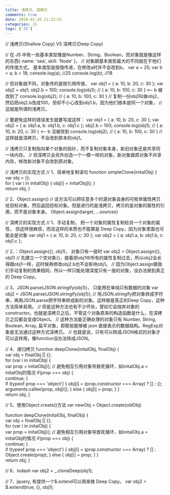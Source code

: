 ```yaml
---
title: 浅拷贝、深拷贝
comments: true
date: 2019-01-26 21:23:51
categories: JS
tags: ['JS']
---
```


// 浅拷贝(Shallow Copy) VS 深拷贝(Deep Copy)

// 在 JS 中有一些基本类型像是Number、String、Boolean，而对象就是像这样的东西{ name: 'sea', skill: 'Node' }，
// 对象跟基本类型最大的不同就在于他们的传值方式。 基本类型是按值传递，在修改a时并不会改到b。 
var a = 25;
var b = a;
b = 18;
console.log(a);  //25
console.log(b);  //18

// 但对象就不同，对象传的是按引用传值， 
var obj1 = { a: 10, b: 20, c: 30 };
var obj2 = obj1;
obj2.b = 100;
console.log(obj1);   // { a: 10, b: 100, c: 30 } <-- b 被改到了
console.log(obj2);  // { a: 10, b: 100, c: 30 }
// 复制一份obj1叫做obj2，然后把obj2.b改成100，但却不小心改到obj1.b，因为他们根本是同一个对象，
// 这就是所谓的浅拷贝。

// 要避免这样的错误发生就要写成这样：
var obj1 = { a: 10, b: 20, c: 30 };
var obj2 = { a: obj1.a, b: obj1.b, c: obj1.c };
obj2.b = 100;
console.log(obj1);   // { a: 10, b: 20, c: 30 } <-- b 沒被改到
console.log(obj2);   // { a: 10, b: 100, c: 30 }
// 这样就是深拷贝，不会改到原本的obj1。



// 浅拷贝只复制指向某个对象的指针，而不复制对象本身，新旧对象还是共享同一块内存。
// 但深拷贝会另外创造一个一模一样的对象，新对象跟原对象不共享内存，修改新对象不会改到原对象。

// 浅拷贝的实现方式
// 1、简单地复制语句
function simpleClone(initalObj) {    
  var obj = {};    
  for ( var i in initalObj) {
    obj[i] = initalObj[i];
  }    
  return obj;
}

// 2、Object.assign()
// 该方法可以把任意多个的源对象自身的可枚举属性拷贝给目标对象，然后返回目标对象。但是进行的是浅拷贝，拷贝的是对象的属性的引用，而不是对象本身。
Object.assign(target, ...sources)



// 深拷贝的实现方式
// 1、手动复制， 把一个对象的属性复制给另一个对象的属性， 但这样很麻烦，而且这样的本质也不能算是 Deep Copy，因为对象里面也可能会是对象
var obj1 = { a: 10, b: 20, c: 30 };
var obj2 = { a: obj1.a, b: obj1.b, c: obj1.c };

// 2、：Object.assign({}, obj1)， 对象只有一层时
var obj2 = Object.assign({}, obj1)
// 先建立一个空对象{}，接着把obj1中所有的属性复制过去，所以obj2会长得跟obj1一样，这时候再修改obj2.b也不会影响obj1。
// 因为Object.assign跟我们手动复制的效果相同，所以一样只能处理深度只有一层的对象，没办法做到真正的 Deep Copy。


// 3、JSON.parse(JSON.stringify(obj1))， 只能用在单纯只有数据的对象
var obj2 = JSON.parse(JSON.stringify(obj1));
// 用JSON.stringify把对象转成字符串，再用JSON.parse把字符串转成新的对象。这样做是真正的Deep Copy，这种方法简单易用。
// 但是这种方法也有不少坏处，譬如它会抛弃对象的constructor。也就是深拷贝之后，不管这个对象原来的构造函数是什么，在深拷贝之后都会变成Object。
// 这种方法能正确处理的对象只有 Number, String, Boolean, Array, 扁平对象，即那些能够被 json 直接表示的数据结构。RegExp对象是无法通过这种方式深拷贝。
// 也就是说，只有可以转成JSON格式的对象才可以这样用，像function没办法转成JSON。

// 4、递归拷贝
function deepClone(initalObj, finalObj) {    
  var obj = finalObj || {};    
  for (var i in initalObj) {        
    var prop = initalObj[i];        // 避免相互引用对象导致死循环，如initalObj.a = initalObj的情况
    if(prop === obj) {            
      continue;
    }        
    if (typeof prop === 'object') {
      obj[i] = (prop.constructor === Array) ? [] : {};            
      arguments.callee(prop, obj[i]);
    } else {
      obj[i] = prop;
    }
  }    
  return obj;
}


// 5、使用Object.create()方法
var newObj = Object.create(oldObj)

function deepClone(initalObj, finalObj) {    
  var obj = finalObj || {};    
  for (var i in initalObj) {        
    var prop = initalObj[i];        // 避免相互引用对象导致死循环，如initalObj.a = initalObj的情况
    if(prop === obj) {            
      continue;
    }        
    if (typeof prop === 'object') {
      obj[i] = (prop.constructor === Array) ? [] : Object.create(prop);
    } else {
      obj[i] = prop;
    }
  }    
  return obj;
}



// 6、lodash
var obj2 = _.cloneDeep(obj1);


// 7、jquery,  有提供一个$.extend可以用来做 Deep Copy。
var obj2 = $.extend(true, {}, obj1);














